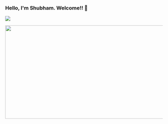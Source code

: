 ### Hello, I'm Shubham. Welcome!! 👋  
![](https://komarev.com/ghpvc/?username=Shubhamturakhia)

<p align="center">
  <img width="700" height="300" src="https://user-images.githubusercontent.com/61676386/103179966-69867300-484e-11eb-8428-adbd91642625.JPG">
</p>

<!--
**Shubhamturakhia/Shubhamturakhia** is a ✨ _special_ ✨ repository because its `README.md` (this file) appears on your GitHub profile.

Here are some ideas to get you started:

- 🔭 I’m currently working on ...
- 🌱 I’m currently learning ...
- 👯 I’m looking to collaborate on ...
- 🤔 I’m looking for help with ...
- 💬 Ask me about ...
- 📫 How to reach me: ...
- 😄 Pronouns: ...
- ⚡ Fun fact: ...
-->
